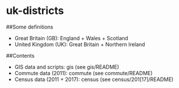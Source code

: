 # uk-districts

##Some definitions
* Great Britain (GB): England + Wales + Scotland
* United Kingdom (UK): Great Britain + Northern Ireland

##Contents
* GIS data and scripts: gis (see gis/README)
* Commute data (2011): commute (see commute/README)
* Census data (2011 + 2017): census (see census/201[17]/README)
